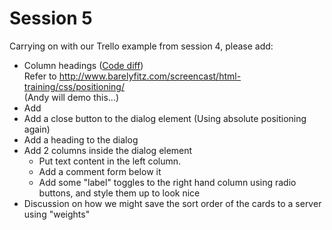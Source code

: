 # Session 5

Carrying on with our Trello example from session 4, please add:

- Column headings ([Code diff](https://github.com/andymantell/frontend-training-1-html-and-css-fundamentals/commit/99e0e22a319f851f035e379ff6b10e3b90ce43e8))  
  Refer to http://www.barelyfitz.com/screencast/html-training/css/positioning/  
  (Andy will demo this...)
- Add <dialog> elements and open them on click
- Add a close button to the dialog element (Using absolute positioning again)
- Add a heading to the dialog
- Add 2 columns inside the dialog element
  - Put text content in the left column.
  - Add a comment form below it
  - Add some "label" toggles to the right hand column using radio buttons, and style them up to look nice
- Discussion on how we might save the sort order of the cards to a server using "weights"
